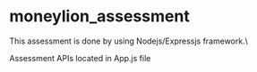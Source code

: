 # moneylion_assessment

This assessment is done by using Nodejs/Expressjs framework.\

Assessment APIs located in App.js file
